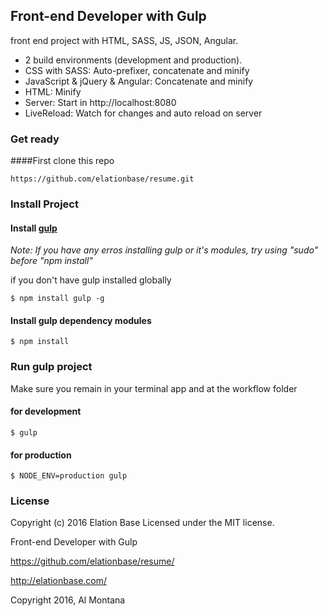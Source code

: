 ## Front-end Developer with Gulp
front end project with HTML, SASS, JS, JSON, Angular.
* 2 build environments (development and production).
* CSS with SASS: Auto-prefixer, concatenate and minify
* JavaScript & jQuery & Angular: Concatenate and minify
* HTML: Minify
* Server: Start in http://localhost:8080
* LiveReload: Watch for changes and auto reload on server

### Get ready
####First clone this repo
```
https://github.com/elationbase/resume.git
```

### Install Project
#### Install <a href="http://gulpjs.com/">gulp</a>
_Note: If you have any erros installing gulp or it's modules, try using "sudo" before "npm install"_

if you don't have gulp installed globally
```
$ npm install gulp -g
```
#### Install gulp dependency modules
```
$ npm install
```

### Run gulp project
Make sure you remain in your terminal app and at the workflow folder

#### for development
```
$ gulp
```
#### for production
```
$ NODE_ENV=production gulp
```

### License
Copyright (c) 2016 Elation Base Licensed under the MIT license.

Front-end Developer with Gulp

https://github.com/elationbase/resume/

<a href="http://elationbase.com/">http://elationbase.com/</a>

Copyright 2016, Al Montana
